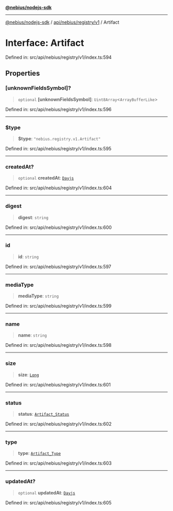 [**@nebius/nodejs-sdk**](../../../../../README.md)

---

[@nebius/nodejs-sdk](../../../../../README.md) / [api/nebius/registry/v1](../README.md) / Artifact

# Interface: Artifact

Defined in: src/api/nebius/registry/v1/index.ts:594

## Properties

### \[unknownFieldsSymbol\]?

> `optional` **\[unknownFieldsSymbol\]**: `Uint8Array`\<`ArrayBufferLike`\>

Defined in: src/api/nebius/registry/v1/index.ts:596

---

### $type

> **$type**: `"nebius.registry.v1.Artifact"`

Defined in: src/api/nebius/registry/v1/index.ts:595

---

### createdAt?

> `optional` **createdAt**: [`Dayjs`](../../../../../runtime/protos/core/dayjs/classes/Dayjs.md)

Defined in: src/api/nebius/registry/v1/index.ts:604

---

### digest

> **digest**: `string`

Defined in: src/api/nebius/registry/v1/index.ts:600

---

### id

> **id**: `string`

Defined in: src/api/nebius/registry/v1/index.ts:597

---

### mediaType

> **mediaType**: `string`

Defined in: src/api/nebius/registry/v1/index.ts:599

---

### name

> **name**: `string`

Defined in: src/api/nebius/registry/v1/index.ts:598

---

### size

> **size**: [`Long`](../../../../../runtime/protos/core/classes/Long.md)

Defined in: src/api/nebius/registry/v1/index.ts:601

---

### status

> **status**: [`Artifact_Status`](../type-aliases/Artifact_Status.md)

Defined in: src/api/nebius/registry/v1/index.ts:602

---

### type

> **type**: [`Artifact_Type`](../type-aliases/Artifact_Type.md)

Defined in: src/api/nebius/registry/v1/index.ts:603

---

### updatedAt?

> `optional` **updatedAt**: [`Dayjs`](../../../../../runtime/protos/core/dayjs/classes/Dayjs.md)

Defined in: src/api/nebius/registry/v1/index.ts:605
